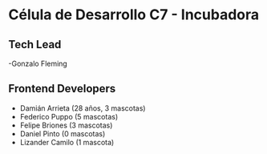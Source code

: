 # Célula de Desarrollo C7 - Incubadora

## Tech Lead
-Gonzalo Fleming

## Frontend Developers
- Damián Arrieta (28 años, 3 mascotas)
- Federico Puppo (5 mascotas)
- Felipe Briones (3 mascotas)
- Daniel Pinto (0 mascotas)
- Lizander Camilo (1 mascota)

